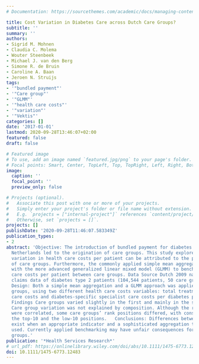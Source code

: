 ```yaml
---
# Documentation: https://sourcethemes.com/academic/docs/managing-content/

title: Cost Variation in Diabetes Care across Dutch Care Groups?
subtitle: ''
summary: ''
authors:
- Sigrid M. Mohnen
- Claudia C. Molema
- Wouter Steenbeek
- Michael J. van den Berg
- Simone R. de Bruin
- Caroline A. Baan
- Jeroen N. Struijs
tags:
- '"bundled payment"'
- '"Care group"'
- '"GLMM"'
- '"health care costs"'
- '"variation"'
- '"Vektis"'
categories: []
date: '2017-01-01'
lastmod: 2020-09-28T13:46:07+02:00
featured: false
draft: false

# Featured image
# To use, add an image named `featured.jpg/png` to your page's folder.
# Focal points: Smart, Center, TopLeft, Top, TopRight, Left, Right, BottomLeft, Bottom, BottomRight.
image:
  caption: ''
  focal_point: ''
  preview_only: false

# Projects (optional).
#   Associate this post with one or more of your projects.
#   Simply enter your project's folder or file name without extension.
#   E.g. `projects = ["internal-project"]` references `content/project/deep-learning/index.md`.
#   Otherwise, set `projects = []`.
projects: []
publishDate: '2020-09-28T11:46:07.583349Z'
publication_types:
- 2
abstract: 'Objective: The introduction of bundled payment for diabetes care in the
  Netherlands led to the origination of care groups. This study explored to what extent
  variation in health care costs per patient can be attributed to the performance
  of care groups. Furthermore, the commonly applied simple mean aggregation was compared
  with the more advanced generalized linear mixed model (GLMM) to benchmark health
  care costs per patient between care groups. Data Source Dutch 2009 nationwide insurance
  claims data of diabetes type 2 patients (104,544 patients, 50 care groups).   Study
  Design: Both a simple mean aggregation and a GLMM approach was applied to rank care
  groups, using two different health care costs variables: total treatment health
  care costs and diabetes-specific specialist care costs per diabetes patient. Principal
  Findings Care groups varied slightly in the first and mainly in the second indicator.
  Care group variation was not explained by composition. Although the ranking methods
  were correlated, some care groups’ rank positions differed, with consequences on
  the top-10 and the low-10 positions.   Conclusions: Differences between care groups
  exist when an appropriate indicator and a sophisticated aggregation technique is
  used. Currently applied benchmarking may have unfair consequences for some care
  groups.'
publication: '*Health Services Research*'
# url_pdf: https://onlinelibrary.wiley.com/doi/abs/10.1111/1475-6773.12483
doi: 10.1111/1475-6773.12483
---
```

